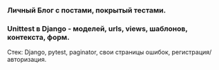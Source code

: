 ### Личный Блог с постами, покрытый тестами. 
### Unittest в Django - моделей, urls, views, шаблонов, контекста, форм.
Стек: Django, pytest, paginator, свои страницы ошибок, регистрация/авторизация.
